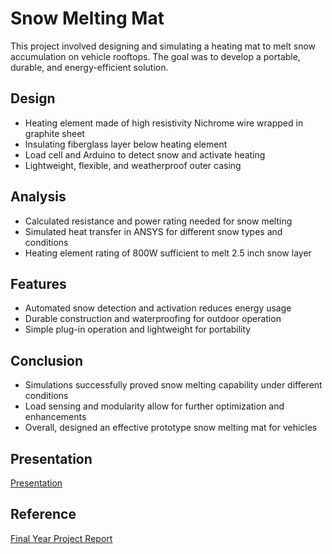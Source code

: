 # Snow Melting Mat 

This project involved designing and simulating a heating mat to melt snow accumulation on vehicle rooftops. The goal was to develop a portable, durable, and energy-efficient solution.

## Design

- Heating element made of high resistivity Nichrome wire wrapped in graphite sheet 
- Insulating fiberglass layer below heating element
- Load cell and Arduino to detect snow and activate heating
- Lightweight, flexible, and weatherproof outer casing

## Analysis 

- Calculated resistance and power rating needed for snow melting
- Simulated heat transfer in ANSYS for different snow types and conditions
- Heating element rating of 800W sufficient to melt 2.5 inch snow layer 

## Features

- Automated snow detection and activation reduces energy usage
- Durable construction and waterproofing for outdoor operation
- Simple plug-in operation and lightweight for portability

## Conclusion

- Simulations successfully proved snow melting capability under different conditions
- Load sensing and modularity allow for further optimization and enhancements 
- Overall, designed an effective prototype snow melting mat for vehicles

## Presentation

[Presentation](presentation.pptx)

## Reference

[Final Year Project Report](report.pdf)

